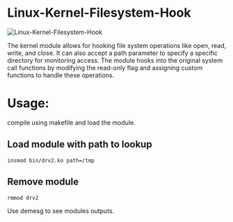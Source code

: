 # Linux-Kernel-Filesystem-Hook
![Linux-Kernel-Filesystem-Hook]([https://raw.githubusercontent.com/proxytype/Linux-Kernel-Filesystem-Hook/main/linux-preview.png](https://raw.githubusercontent.com/proxytype/Linux-Kernel-Filesystem-Hook/main/linux-preview.png))

The kernel module allows for hooking file system operations like open, read, write, and close. It can also accept a path parameter to specify a specific directory for monitoring access. The module hooks into the original system call functions by modifying the read-only flag and assigning custom functions to handle these operations.

# Usage:
compile using makefile and load the module.

## Load module with path to lookup
```
insmod bin/drv2.ko path=/tmp
```

## Remove module
```
rmmod drv2
```

Use demesg to see modules outputs.
